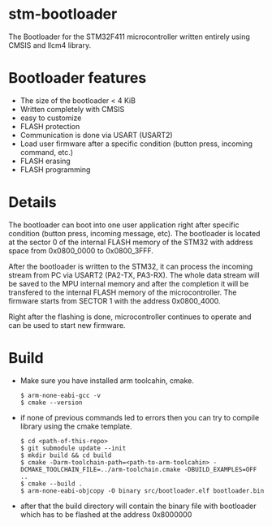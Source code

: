 # stm-bootloader
The Bootloader for the STM32F411 microcontroller written entirely using CMSIS and llcm4 library.

# Bootloader features

- The size of the bootloader < 4 KiB 
- Written completely with CMSIS
- easy to customize
- FLASH protection
- Communication is done via USART (USART2)
- Load user firmware after a specific condition (button press, incoming command, etc.)
- FLASH erasing
- FLASH programming


# Details
The bootloader can boot into one user application right after specific condition (button press, incoming message, etc).
The bootloader is located at the sector 0 of the internal FLASH memory of the STM32 with address space from 0x0800_0000 to 0x0800_3FFF.

After the bootloader is written to the STM32, it can process the incoming stream from PC via USART2 (PA2-TX, PA3-RX). The whole data stream will be saved to the MPU internal memory and after the completion it will be transfered to the internal FLASH memory of the microcontroller. The firmware starts from SECTOR 1 with the address 0x0800_4000. 

Right after the flashing is done, microcontroller continues to operate and can be used to start new firmware.

# Build
* Make sure you have installed arm toolcahin, cmake.
    ```
    $ arm-none-eabi-gcc -v
    $ cmake --version
    ```
 * if none of previous commands led to errors then you can try to compile library using the cmake template.
	```
	$ cd <path-of-this-repo>
    $ git submodule update --init
	$ mkdir build && cd build
	$ cmake -Darm-toolchain-path=<path-to-arm-toolcahin> -DCMAKE_TOOLCHAIN_FILE=../arm-toolchain.cmake -DBUILD_EXAMPLES=OFF ..
	$ cmake --build .
    $ arm-none-eabi-objcopy -O binary src/bootloader.elf bootloader.bin
	```
* after that the build directory will contain the binary file with bootloader which has to be flashed at the address 0x8000000

